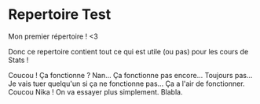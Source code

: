 # Repertoire Test
Mon premier répertoire ! <3

Donc ce repertoire contient tout ce qui est utile (ou pas) pour les cours de Stats !

Coucou ! Ça fonctionne ?
Nan... Ça fonctionne pas encore...
Toujours pas...
Je vais tuer quelqu'un si ça ne fonctionne pas...
Ça a l'air de fonctionner.
Coucou Nika !
On va essayer plus simplement. Blabla.
